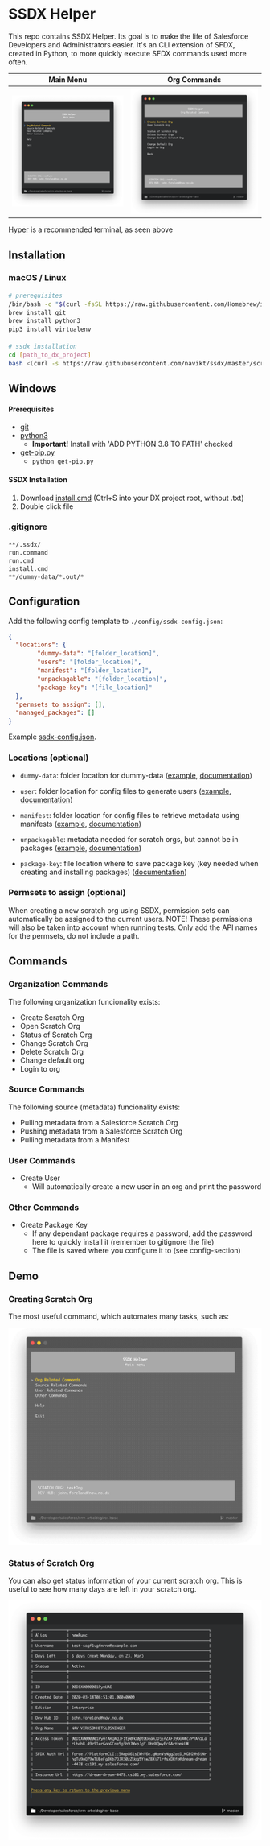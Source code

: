 # SSDX Helper

This repo contains SSDX Helper. Its goal is to make the life of Salesforce Developers and Administrators easier. It's an CLI extension of SFDX, created in Python, to more quickly execute SFDX commands used more often.

|     Main Menu      |   Org Commands    |
| :----------------: | :---------------: |
| ![](/img/main.png) | ![](/img/org.png) |

[Hyper](https://hyper.is) is a recommended terminal, as seen above

## Installation

### macOS / Linux

```bash
# prerequisites
/bin/bash -c "$(curl -fsSL https://raw.githubusercontent.com/Homebrew/install/master/install.sh)" # Homebrew is recommended for installing git and python quickly
brew install git
brew install python3
pip3 install virtualenv

# ssdx installation
cd [path_to_dx_project]
bash <(curl -s https://raw.githubusercontent.com/navikt/ssdx/master/scripts/install.sh)
```

## Windows

#### Prerequisites

* [git](https://git-scm.com/download/win)
* [python3](https://www.python.org/ftp/python/3.8.0/python-3.8.0.exe)
  * **Important!** Install with 'ADD PYTHON 3.8 TO PATH' checked
* [get-pip.py](https://bootstrap.pypa.io/get-pip.py)
  * ```python get-pip.py```

#### SSDX Installation

1. Download 
[install.cmd](https://raw.githubusercontent.com/navikt/ssdx/master/scripts/install.cmd) (Ctrl+S into your DX project root, without .txt)
2. Double click file

### .gitignore

```text
**/.ssdx/
run.command
run.cmd
install.cmd
**/dummy-data/*.out/*
```

## Configuration

Add the following config template to ```./config/ssdx-config.json```:

``` json
{
  "locations": {
		"dummy-data": "[folder_location]",
		"users": "[folder_location]",
		"manifest": "[folder_location]",
		"unpackagable": "[folder_location]",
		"package-key": "[file_location]"
  },
  "permsets_to_assign": [],
  "managed_packages": []
}
```

Example [ssdx-config.json](https://github.com/navikt/crm-arbeidsgiver-base/blob/master/config/ssdx-config.json).

### Locations (optional)

* ```dummy-data```: folder location for dummy-data ([example](https://github.com/navikt/crm-arbeidsgiver-base/tree/master/dummy-data), [documentation](https://github.com/navikt/crm-arbeidsgiver-base/tree/master/dummy-data))

* ```user```: folder location for config files to generate users ([example](https://github.com/navikt/crm-arbeidsgiver-base/tree/master/config/users), [documentation](https://developer.salesforce.com/docs/atlas.en-us.sfdx_dev.meta/sfdx_dev/sfdx_dev_scratch_orgs_users_def_file.htm))

* ```manifest```: folder location for config files to retrieve metadata using manifests ([example](https://github.com/navikt/crm-arbeidsgiver-base/tree/master/config/manifest), [documentation](https://developer.salesforce.com/docs/atlas.en-us.api_meta.meta/api_meta/manifest_samples.htm))

* ```unpackagable```: metadata needed for scratch orgs, but cannot be in packages ([example](https://github.com/navikt/crm-arbeidsgiver-base/tree/master/config/unpackagable), [documentation](https://developer.salesforce.com/docs/metadata-coverage))

* ```package-key```: file location where to save package key (key needed when creating and installing packages) ([documentation](https://developer.salesforce.com/docs/atlas.en-us.sfdx_dev.meta/sfdx_dev/sfdx_dev_dev2gp_config_installkey.htm))

### Permsets to assign (optional)

When creating a new scratch org using SSDX, permission sets can automatically be assigned to the current users. NOTE! These permissions will also be taken into account when running tests. Only add the API names for the permsets, do not include a path.


## Commands

### Organization Commands

The following organization funcionality exists:

* Create Scratch Org
* Open Scratch Org
* Status of Scratch Org
* Change Scratch Org
* Delete Scratch Org
* Change default org
* Login to org

### Source Commands

The following source (metadata) funcionality exists:

* Pulling metadata from a Salesforce Scratch Org
* Pushing metadata from a Salesforce Scratch Org
* Pulling metadata from a Manifest

### User Commands

* Create User
	* Will automatically create a new user in an org and print the password

### Other Commands

* Create Package Key
	* If any dependant package requires a password, add the password here to quickly install it (remember to gitignore the file)
	* The file is saved where you configure it to (see config-section)

## Demo

### Creating Scratch Org

The most useful command, which automates many tasks, such as:

![Screenshot](/img/createScratchOrg.gif)

### Status of Scratch Org

You can also get status information of your current scratch org. This is useful to see how many days are left in your scratch org.

![Screenshot](/img/status.png)
